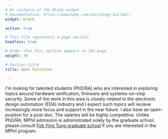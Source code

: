 ```yaml
---
# An instance of the Blank widget.
# Documentation: https://wowchemy.com/docs/page-builder/
widget: blank

active: true

# This file represents a page section.
headless: true

# Order that this section appears on the page.
weight: 30

# Section title
title: Open Positions

---
```




I'm looking for talented students (PhD/RA) who are interested in exploring topics around hardware verification, firmware and systems-on-chip security.
 Some of the work in this area is closely related to the electronic design automation (EDA) industry and I expect such topics will recieve increasingly more focus and support in the near future. I also have an open-position for a post-doc. The salaries will be highly competitive.
 Unlike PhD/RA, MPhil admission is administrated solely by the graduate school, please consult [Fok Ying Tung graduate school](https://pg.usthk.cn/prospective-students/home) if you are interested in the MPhil program.